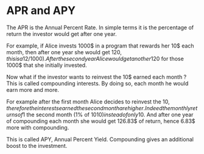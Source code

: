 # APR and APY

The APR is the Annual Percent Rate. In simple terms it is the percentage of return the investor would get after one year.&#x20;

For example, if Alice invests 1000$ in a program that rewards her 10$ each month, then after one year she would get 120$, this is a 12% APR (120$/1000$). After the second year Alice would get another 120$ for those 1000$ that she initially invested.&#x20;

Now what if the investor wants to reinvest the 10$ earned each month ? This is called compounding interests. By doing so, each month he would earn more and more.&#x20;

For example after the first month Alice decides to reinvest the 10$, therefore the interests earned the second month are higher. Indeed the monthly returns of 1% (12% APR per year / 12 months), would yield 10.1$ the second month (1% of 1010$) instead of only 10$. And after one year of compounding each month she would get 126.83$ of return, hence 6.83$ more with compounding.&#x20;

This is called APY, Annual Percent Yield. Compounding gives an additional boost to the investment.&#x20;



